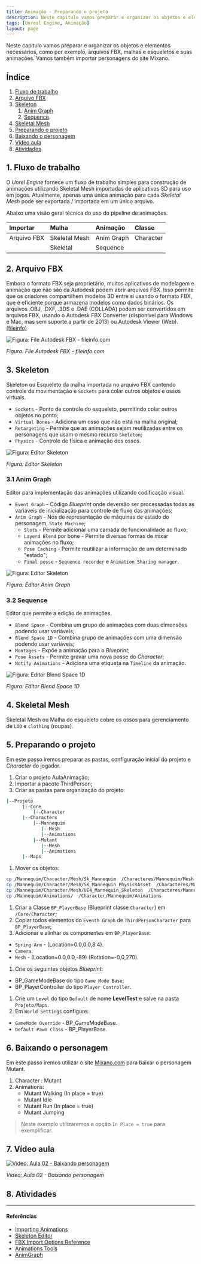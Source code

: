 ```yaml
---
title: Animação - Preparando o projeto
description: Neste capitulo vamos preparar e organizar os objetos e elementos necessários, como por exemplo, arquivos FBX, malhas e esqueletos e suas animações. Vamos também importar personagens do site Mixano.
tags: [Unreal Engine, Animação]
layout: page
---
```


Neste capitulo vamos preparar e organizar os objetos e elementos necessários, como por exemplo, arquivos FBX, malhas e esqueletos e suas animações. Vamos também importar personagens do site Mixano.

## Índice
1. [Fluxo de trabalho](#1-fluxo-de-trabalho)
2. [Arquivo FBX](#2-arquivo-fbx)
3. [Skeleton](#3-skeleton)
    1. [Anim Graph](#3-1-anim-araph)
    1. [Sequence](#3-2-Sequence)
4. [Skeletal Mesh](#4-skeletal-mesh)
5. [Preparando o projeto](#5-preparando-o-projeto)
6. [Baixando o personagem](#6-baixando-o-personagem)
7. [Vídeo aula](#7-vídeo-aula)
8. [Atividades](#8-atividades)

## 1. Fluxo de trabalho
O *Unrel Engine* fornece um fluxo de trabalho simples para construção de animações utilizando Skeletal Mesh importadas de aplicativos 3D para uso em jogos. Atualmente, apenas uma única animação para cada *Skeletal Mesh* pode ser exportada / importada em um único arquivo.

Abaixo uma visão geral técnica do uso do pipeline de animações.

|Importar               | Malha         | Animação    | Classe    |
|:--                    |:-             |:-           |:-         |
| Arquivo FBX           |Skeletal Mesh  |Anim Graph   |Character  |         
|                       |Skeletal       |Sequence     |           |         

## 2. Arquivo FBX
Embora o formato FBX seja proprietário, muitos aplicativos de modelagem e animação que não são da Autodesk podem abrir arquivos FBX. Isso permite que os criadores compartilhem modelos 3D entre si usando o formato FBX, que é eficiente porque armazena modelos como dados binários. Os arquivos .OBJ, .DXF, .3DS e .DAE (COLLADA) podem ser convertidos em arquivos FBX, usando o Autodesk FBX Converter (disponível para Windows e Mac, mas sem suporte a partir de 2013) ou Autodesk Viewer (Web).[(fileinfo)](https://fileinfo.com/extension/fbx)

![Figura: File Autodesk FBX - fileinfo.com](https://cdn.fileinfo.com/img/ss/lg/fbx_2691.png)

*Figura: File Autodesk FBX - fileinfo.com*

## 3. Skeleton
Skeleton ou Esqueleto da malha importada no arquivo FBX contendo controle de movimentação e `Sockets` para colar outros objetos e ossos virtuais.
- `Sockets` - Ponto de controle do esqueleto, permitindo colar outros objetos no ponto;
- `Virtual Bones` - Adiciona um osso que não está na malha original;
- `Retargeting` - Permite que as animações sejam reutilizadas entre os personagens que usam o mesmo recurso `Skeleton`;
- `Physics` - Controle de física e animação dos ossos.

![Figura: Editor Skeleton](imagens/animacao/unreal_engine_skeleton_mannequim.jpg)

*Figura: Editor Skeleton*

### 3.1 Anim Graph
Editor para implementação das animações utilizando codificação visual.
- `Event Graph` - Código *Blueprint* onde deversão ser processadas todas as variáveis de inicialização para controle de fluxo das animações;  
- `Anim Graph` - Nós de representação de máquinas de estado do personagem, `State Machine`;
  - `Slots` - Permite adicionar uma camada de funcionalidade ao fluxo;
  - `Layerd Blend` por bone - Permite diversas formas de mixar animações no fluxo;
  - `Pose Caching` - Permite reutilizar a informação de um determinado "estado";
  - `Final posse` - `Sequence recorder` e `Animation Sharing manager`.

![Figura: Editor Skeleton](imagens/animacao/unreal_engine_animgraph.jpg)

*Figura: Editor Anim Graph*  

### 3.2 Sequence    
Editor que permite a edição de animações.                          
- `Blend Space` - Combina um grupo de animações com duas dimensões podendo usar variáveis;
- `Blend Space 1D` - Combina grupo de animações com uma dimensão podendo usar variáveis;
- `Montages` - Expõe a animação para o *Blueprint*;
- `Pose Assets` - Permite gravar uma nova posse do *Character*;
- `Notify Animations` - Adiciona uma etiqueta na `Timeline` da animação.

![Figura: Editor Blend Space 1D](imagens/animacao/unreal_engine_Blend_Space_1D.jpg)

*Figura: Editor Blend Space 1D*  


## 4. Skeletal Mesh
Skeletal Mesh ou Malha do esqueleto cobre os ossos para gerenciamento de `LOD` e `clothing` (roupas).

## 5. Preparando o projeto
Em este passo iremos preparar as pastas, configuração inicial do projeto e *Character* do
jogador.

1. Criar o projeto AulaAnimação;
1. Importar a pacote ThirdPerson;
1. Criar as pastas para organização do projeto:
```bash
|--Projeto
      |--Core
          |--Character
      |--Characters
          |--Mannequim
             |--Mesh
             |--Animations          
          |--Mutant
             |--Mesh
             |--Animations
      |--Maps               
```
1.  Mover os objetos:
```bash    
cp /Mannequim/Character/Mesh/Sk_Mannequim  /Characteres/Mannequim/Mesh
cp /Mannequim/Character/Mesh/SK_Mannequin_PhysicsAsset  /Characteres/Mannequim/Mesh
cp /Mannequim/Character/Mesh/UE4_Mannequin_Skeleton  /Characteres/Mannequim/Mesh
cp /Mannequim/Animations/  /Character/Mannequim/Animations
 ```
1. Criar a Classe `BP_PlayerBase` (Blueprint classe `Character`) em `/Core/Character`;
1. Copiar todos elementos do `Eventh Graph` de `ThirdPersonCharacter` para `BP_PlayerBase`;
1. Adicionar e alinhar os componentes em `BP_PlayerBase`:
 - `Spring Arm` - (Location=0.0,0.0,8.4).
 - `Camera`.
 - `Mesh` - (Location=0.0,0.0,-89) (Rotation=-0,0,270).
1. Crie os seguintes objetos *Blueprint*:
 - BP_GameModeBase do tipo `Game Mode Base`;
 - BP_PlayerController do tipo `Player Controller`.
1. Crie um `Level` do tipo `Default` de nome **LevelTest** e salve na pasta `Projeto/Maps`.
1. Em `World Settings` configure:
 - `GameMode Override` - BP_GameModeBase.
 - `Default Pawn Class` - BP_PlayerBase.

## 6. Baixando o personagem
Em este passo iremos utilizar o site [Mixano.com](https://www.mixamo.com/) para baixar o personagem Mutant.  
1. Character : Mutant
1. Animations:
   - Mutant Walking (In place = true)
   - Mutant Idle
   - Mutant Run (In place = true)
   - Mutant Jumping

> Neste exemplo utilizaremos a opção `In Place = true` para exemplificar.  

## 7. Vídeo aula
[![Vídeo: Aula 02 - Baixando personagem](http://img.youtube.com/vi/G7c8DMdrsGY/0.jpg)](https://youtu.be/G7c8DMdrsGY "Aula 02")

*Vídeo: Aula 02 - Baixando personagem*

## 8. Atividades


***

#### Referências
- [Importing Animations](https://docs.unrealengine.com/4.26/en-US/WorkingWithContent/Importing/FBX/Animations/)
- [Skeleton Editor](https://docs.unrealengine.com/en-US/Engine/Animation/Persona/Modes/Skeleton/index.html)   
- [FBX Import Options Reference](https://docs.unrealengine.com/en-US/Engine/Content/Importing/FBX/ImportOptions/index.html)   
- [Animations Tools](https://docs.unrealengine.com/en-US/Engine/Animation/Persona/Modes/index.html)  
- [AnimGraph](https://docs.unrealengine.com/en-US/Engine/Animation/AnimBlueprints/AnimGraph/index.html)
